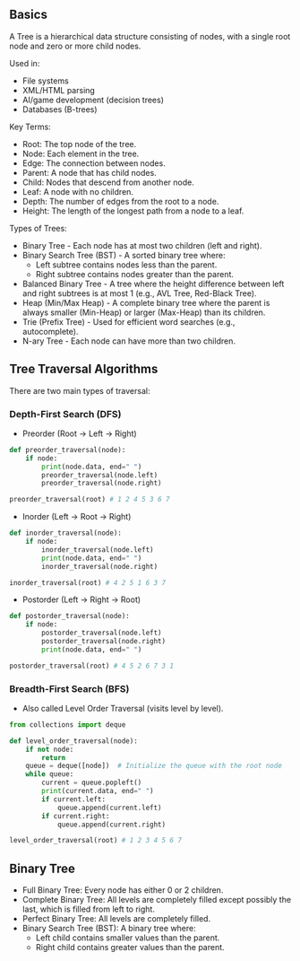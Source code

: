 ## Basics

A Tree is a hierarchical data structure consisting of nodes, with a single root node and zero or more child nodes.

Used in:

- File systems
- XML/HTML parsing
- AI/game development (decision trees)
- Databases (B-trees)

Key Terms:

- Root: The top node of the tree.
- Node: Each element in the tree.
- Edge: The connection between nodes.
- Parent: A node that has child nodes.
- Child: Nodes that descend from another node.
- Leaf: A node with no children.
- Depth: The number of edges from the root to a node.
- Height: The length of the longest path from a node to a leaf.

Types of Trees:

- Binary Tree - Each node has at most two children (left and right).
- Binary Search Tree (BST) - A sorted binary tree where:
  - Left subtree contains nodes less than the parent.
  - Right subtree contains nodes greater than the parent.
- Balanced Binary Tree - A tree where the height difference between left and right subtrees is at most 1 (e.g., AVL Tree, Red-Black Tree).
- Heap (Min/Max Heap) - A complete binary tree where the parent is always smaller (Min-Heap) or larger (Max-Heap) than its children.
- Trie (Prefix Tree) - Used for efficient word searches (e.g., autocomplete).
- N-ary Tree - Each node can have more than two children.

## Tree Traversal Algorithms

There are two main types of traversal:

### Depth-First Search (DFS)

- Preorder (Root → Left → Right)

```python
def preorder_traversal(node):
    if node:
        print(node.data, end=" ")
        preorder_traversal(node.left)
        preorder_traversal(node.right)

preorder_traversal(root) # 1 2 4 5 3 6 7
```

- Inorder (Left → Root → Right)

```python
def inorder_traversal(node):
    if node:
        inorder_traversal(node.left)
        print(node.data, end=" ")
        inorder_traversal(node.right)

inorder_traversal(root) # 4 2 5 1 6 3 7
```

- Postorder (Left → Right → Root)

```python
def postorder_traversal(node):
    if node:
        postorder_traversal(node.left)
        postorder_traversal(node.right)
        print(node.data, end=" ")

postorder_traversal(root) # 4 5 2 6 7 3 1
```

### Breadth-First Search (BFS)

- Also called Level Order Traversal (visits level by level).

```python
from collections import deque

def level_order_traversal(node):
    if not node:
        return
    queue = deque([node])  # Initialize the queue with the root node
    while queue:
        current = queue.popleft()
        print(current.data, end=" ")
        if current.left:
            queue.append(current.left)
        if current.right:
            queue.append(current.right)

level_order_traversal(root) # 1 2 3 4 5 6 7
```

## Binary Tree

- Full Binary Tree: Every node has either 0 or 2 children.
- Complete Binary Tree: All levels are completely filled except possibly the last, which is filled from left to right.
- Perfect Binary Tree: All levels are completely filled.
- Binary Search Tree (BST): A binary tree where:
  - Left child contains smaller values than the parent.
  - Right child contains greater values than the parent.